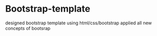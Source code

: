 # Bootstrap-template
designed bootstrap template using html/css/bootstrap applied all new concepts of bootsrap 
